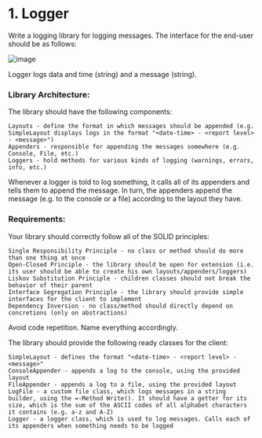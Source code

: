 # 1.	Logger

Write a logging library for logging messages. The interface for the end-user should be as follows:

![image](https://user-images.githubusercontent.com/45227327/225741175-837a2036-5a81-4528-8f9e-f24042754b2e.png)

Logger logs data and time (string) and a message (string).

### Library Architecture:

The library should have the following components:

	Layouts - define the format in which messages should be appended (e.g. SimpleLayout displays logs in the format "<date-time> - <report level> - <message>")
	Appenders - responsible for appending the messages somewhere (e.g. Console, File, etc.)
    Loggers - hold methods for various kinds of logging (warnings, errors, info, etc.)

Whenever a logger is told to log something, it calls all of its appenders and tells them to append the message. In turn, the appenders append the message (e.g. to the console or a file) according to the layout they have.

### Requirements:

Your library should correctly follow all of the SOLID principles:

	Single Responsibility Principle - no class or method should do more than one thing at once
	Open-Closed Principle - the library should be open for extension (i.e. its user should be able to create his own layouts/appenders/loggers)
	Liskov Substitution Principle - children classes should not break the behavior of their parent
	Interface Segregation Principle - the library should provide simple interfaces for the client to implement
	Dependency Inversion - no class/method should directly depend on concretions (only on abstractions)

Avoid code repetition. Name everything accordingly.


The library should provide the following ready classes for the client:

	SimpleLayout - defines the format "<date-time> - <report level> - <message>"
	ConsoleAppender - appends a log to the console, using the provided layout
	FileAppender - appends a log to a file, using the provided layout
	LogFile - a custom file class, which logs messages in a string builder, using the =-Method Write(). It should have a getter for its size, which is the sum of the ASCII codes of all alphabet characters it contains (e.g. a-z and A-Z)
	Logger - a logger class, which is used to log messages. Calls each of its appenders when something needs to be logged

